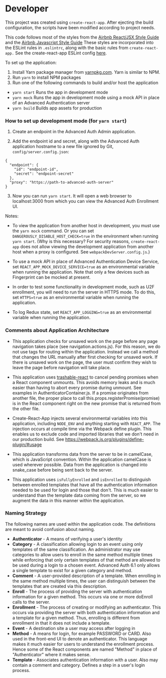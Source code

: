 # Developer

This project was created using `create-react-app`. After ejecting the build configuration,
the scripts have been modified according to project needs.

This code follows most of the styles from the
[Airbnb React/JSX Style Guide](https://github.com/airbnb/javascript/tree/master/react)
and the [Airbnb Javascript Style Guide](https://github.com/airbnb/javascript)
These styles are incorporated into the ESLint rules in `.eslintrc`, along with the basic
rules from `create-react-app.` See the create-react-app ESLint config
[here](https://github.com/facebook/create-react-app/blob/v1.1.4/packages/eslint-config-react-app/index.js).

To set up the application:

1. Install Yarn package manager from [yarnpkg.com](https://yarnpkg.com/). Yarn is similar to NPM.
2. Run `yarn` to install NPM packages
3. Run one of the following commands to build and/or host the application

- `yarn start` Runs the app in development mode
- `yarn mock` Runs the app in development mode using a mock API in place of an Advanced Authentication server
- `yarn build` Builds app assets for production

### How to set up development mode (for `yarn start`)

1. Create an endpoint in the Advanced Auth Admin application.

2. Add the endpoint id and secret, along
with the Advanced Auth application hostname to a new file ignored by Git, 
`config/server.config.json`:

```
{
  "endpoint": {
    "id": "endpoint-id",
    "secret": "endpoint-secret"
  },
  "proxy": "https://path-to-advanced-auth-server"
}
```

3. Now you can run `yarn start`. It will open a web browser to localhost:3000 from which you can view the
Advanced Auth Enrollment UI. 

Notes:

- To view the application from another host in development, you must use the `yarn mock` command. Or you can
set `DANGEROUSLY_DISABLE_HOST_CHECK=true` in the environment when running `yarn start`. (Why is this necessary?
For security reasons, `create-react-app` does not allow viewing the development application from another host when a proxy is configured.
See `webpackDevServer.config.js`.) 

- To use a mock API in place of Advanced Authentication Device Service,
  set `REACT_APP_MOCK_DEVICE_SERVICE=true` as an environmental variable when running the application. Note that only
  a few devices such as Fingerprint can be mocked at present.

- In order to test some functionality in development mode, such as U2F enrollment, you will need to run the server in HTTPS mode.
To do this, set `HTTPS=true` as an environmental variable when running the application.

- To log Redux state, set `REACT_APP_LOGGING=true` as an environmental variable when running the application.

### Comments about Application Architecture

- This application checks for unsaved work on the page before any page navigation takes place (see navigation.actions.js).
  For this reason, we do not use <a> tags for routing within the application. Instead we call a method that changes
  the URL manually after first checking for unsaved work. If there is unsaved work on the page, the user must confirm
  they wish to leave the page before navigation will take place.
 
- This application uses [trashable-react](https://github.com/hjylewis/trashable-react) to cancel pending promises when a
React component unmounts. This avoids memory leaks and is much easier than having to abort every promise during unmount.
See examples in AuthenticatorContainer.js. If a promise originates from another file, the proper place to call
this.props.registerPromise(promise) is in the React component right on the new promise that is returned from the other file.
 
- Create-React-App injects several environmental variables into this application, including `NODE_ENV` and anything
  starting with `REACT_APP`. The injection occurs at compile time via the Webpack define plugin. This enables us to
  exclude code and imported libraries that we don't need in our production build. See
  https://webpack.js.org/plugins/define-plugin/#usage

- This application transforms data from the server to be in camelCase, which is JavaScript convention. Within the
  application camelCase is used wherever possible. Data from the application is changed into snake_case before being
  sent back to the server.
  
- This application uses `isFullyEnrolled` and `isEnrolled` to distinguish between enrolled templates that have all the
  authentication information needed to be used for login and those that don't. This is much easier to understand
  than the template data coming from the server, so we augment the data in this manner within the application.

### Naming Strategy

The following names are used within the application code. The definitions are meant to avoid confusion about naming.

- **Authenticator** - A means of verifying a user's identity
- **Category** - A classification allowing login to an event using only templates of the same classification.
  An administrator may use categories to allow users to enroll in the same method multiple times while
  enforcing that only certain templates of that method are allowed to be used during a login to a chosen event.
  Advanced Auth 6.1 only allows a single template to exist for a given category and method.
- **Comment** - A user-provided description of a template. When enrolling in the same method multiple times, the user
  can distinguish between the templates that are created via this description.
- **Enroll** - The process of providing the server with authentication information for a given method.
  This occurs via one or more doEnroll calls to the server.
- **Enrollment** - The process of creating or modifying an authenticator. This occurs via providing the 
  server with both authentication information and a template for a given method. Thus, enrolling is
  different from enrollment in that it does not include a template.
- **Event** - A destination site a user may access after logging in
- **Method** - A means for login, for example PASSWORD or CARD.
  Also used in the front-end UI to denote an authenticator. This language makes it much easier
  for users to understand the enrollment process. Hence some of the React components are
  named "Method" in place of "Authenticator" where it makes sense.
- **Template** - Associates authentication information with a user. Also may contain a comment and category.
  Defines a step in a user's login process.
  